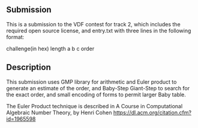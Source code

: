 ## Submission

This is a submission to the VDF contest for track 2, which includes the required open source license, and entry.txt with three lines in the following format:


challenge(in hex) length a b c order

## Description

This submission uses GMP library for arithmetic and Euler product to generate an estimate of the order, and Baby-Step Giant-Step to search for the exact order, and small encoding of forms to permit larger Baby table.

The Euler Product technique is described in A Course in Computational Algebraic Number Theory, by Henri Cohen
https://dl.acm.org/citation.cfm?id=1965598